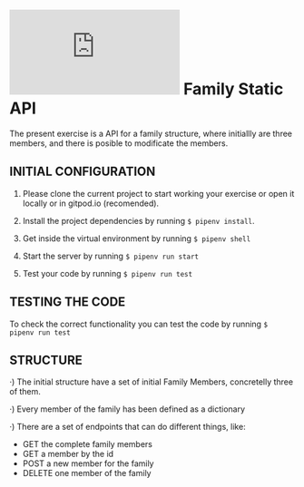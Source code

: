 # ![alt text](https://assets.breatheco.de/apis/img/images.php?blob&random&cat=icon&tags=breathecode,32) Family Static API

The present exercise is a API for a family structure, where initiallly are three members, and there is posible to modificate the members.

## INITIAL CONFIGURATION

1. Please clone the current project to start working your exercise or open it locally or in gitpod.io (recomended).

2. Install the project dependencies by running `$ pipenv install`.

3. Get inside the virtual environment by running `$ pipenv shell`

4. Start the server by running `$ pipenv run start`

5. Test your code by running `$ pipenv run test`

## TESTING THE CODE

To check the correct functionality you can test the code by running `$ pipenv run test`

## STRUCTURE

·) The initial structure have a set of initial Family Members, concretelly three of them.

·) Every member of the family has been defined as a dictionary

·) There are a set of endpoints that can do different things, like:
- GET the complete family members
- GET a member by the id
- POST a new member for the family
- DELETE one member of the family


